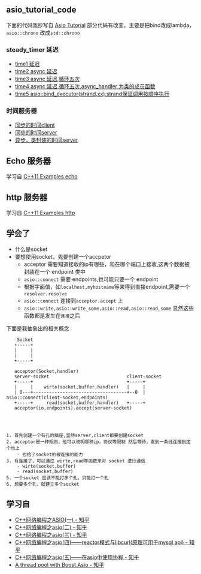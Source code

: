 
## asio_tutorial_code

下面的代码我抄写自 [Asio Tutorial](https://think-async.com/Asio/asio-1.18.2/doc/asio/tutorial.html) 部分代码有改变，主要是把bind改成lambda，`asio::chrono` 改成`std::chrono`

### steady_timer 延迟

- [time1 延迟](./code/asio_tutorial_code/time1.cpp)
- [time2 async 延迟](./code/asio_tutorial_code/time2.cpp)
- [time3 async 延迟,循环五次](./code/asio_tutorial_code/time3.cpp)
- [time4 async 延迟,循环五次,async_handler 为类的成员函数](./code/asio_tutorial_code/time4.cpp)
- [time5 asio::bind_executor(strand,xx),strand保证调用按顺序执行](./code/asio_tutorial_code/time5.cpp)

### 时间服务器

- [同步的时间client](./code/asio_tutorial_code/dayTime1/client.cpp)
- [同步的时间server](./code/asio_tutorial_code/dayTime1/server.cpp)
- [异步，类封装的时间server](./code/asio_tutorial_code/dayTime1/server.cpp)

## Echo 服务器

学习自 [C++11 Examples echo](https://think-async.com/Asio/asio-1.18.2/doc/asio/examples/cpp11_examples.html#asio.examples.cpp11_examples.echo)

## http 服务器

学习自 [C++11 Examples http](https://think-async.com/Asio/asio-1.18.2/doc/asio/examples/cpp11_examples.html#asio.examples.cpp11_examples.http_server)

## 学会了
 - 什么是socket
 - 要想使用socket，先要创建一个accpetor
   - acceptor 需要知道接收的ip有哪些，和在哪个端口上接收,这两个数据被封装在一个 endpoint 类中
   - `asio::connect` 需要 endpoints,也可能只要一个 endpoint
   - 根据字面值，如`localhost,myhostname`等来得到直接endpoint,需要一个`resolver.resolve`
   - `asio::connect` 连接到`acceptor.accept` 上 
   - `asio::write,asio::write_some,asio::read,asio::read_some` 显然这些函数都是发生在`连接`之后

下面是我抽象出的相关概念

```plaintext
    Socket
   +-----+
   |     |
   |     |
   +-----+

   acceptor(Socket,handler)
   server-socket                             client-socket
   +-----+                                   +-----+
   |     |    wirte(socket,buffer,handler)   |     |
   | O---+-----------------------------------+--O  | asio::connect(client-socket,endpoints)
   +-----+     read(socket,buffer,handler)   +-----+
   acceptor(io,endpoints).accept(server-socket)

  
  

1. 首先创建一个有孔的插座,显然server,client都要创建socket
2. acceptor是一种规则，他可以说明哪种ip，协议等限制 然后等待，直到一条线连接到这个也上
    - 也给了socket的被连接的能力
3. 有连接了，可以通过 wirte,read等函数来对 socket 进行通信
    - wirte(socket,buffer)
    - read(socket,buffer)
5. 一个socket 应该不能打多个孔，只能打一个孔
6. 想要多个孔，就建立多个socket
```


## 学习自
- [C++网络编程之ASIO(一) - 知乎](https://zhuanlan.zhihu.com/p/37590580) 
- [C++网络编程之asio(二) - 知乎](https://zhuanlan.zhihu.com/p/39973955)
- [C++网络编程之asio(三) - 知乎](https://zhuanlan.zhihu.com/p/46116528)
- [C++网络编程之asio(四)——reactor模式与libcurl(原理可用于mysql api) - 知乎](https://zhuanlan.zhihu.com/p/51216945)
- [C++网络编程之asio(五)——在asio中使用协程 - 知乎](https://zhuanlan.zhihu.com/p/58784652)
- [A thread pool with Boost.Asio - 知乎](https://zhuanlan.zhihu.com/p/87390640)
